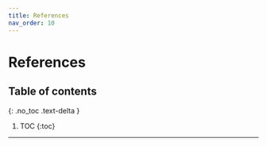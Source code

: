 ```yaml
---
title: References
nav_order: 10
---
```


# References

## Table of contents
{: .no_toc .text-delta }

1. TOC
{:toc}

---